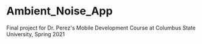 # Ambient_Noise_App
Final project for Dr. Perez's Mobile Development Course at Columbus State University, Spring 2021
